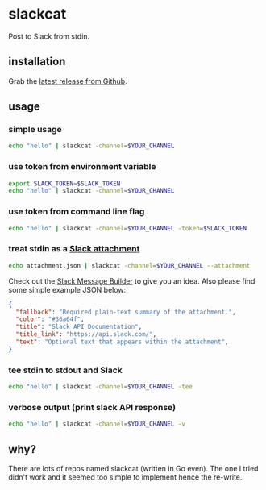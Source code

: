 # slackcat

Post to Slack from stdin.

## installation

Grab the [latest release from Github](https://github.com/csabapalfi/slackcat/releases/latest).

## usage

### simple usage
```sh
echo "hello" | slackcat -channel=$YOUR_CHANNEL
```

### use token from environment variable
```sh
export SLACK_TOKEN=$SLACK_TOKEN
echo "hello" | slackcat -channel=$YOUR_CHANNEL
```

### use token from command line flag
```sh
echo "hello" | slackcat -channel=$YOUR_CHANNEL -token=$SLACK_TOKEN
```

### treat stdin as a [Slack attachment](https://api.slack.com/docs/message-attachments)
```sh
echo attachment.json | slackcat -channel=$YOUR_CHANNEL --attachment
```
Check out the [Slack Message Builder](https://api.slack.com/docs/messages/builder) to give you an idea. Also please find some simple example JSON below:
```json
{
  "fallback": "Required plain-text summary of the attachment.",
  "color": "#36a64f",
  "title": "Slack API Documentation",
  "title_link": "https://api.slack.com/",
  "text": "Optional text that appears within the attachment",
}
```

### tee stdin to stdout and Slack
```sh
echo "hello" | slackcat -channel=$YOUR_CHANNEL -tee
```

### verbose output (print slack API response)
```sh
echo "hello" | slackcat -channel=$YOUR_CHANNEL -v
```

## why?

There are lots of repos named slackcat (written in Go even).
The one I tried didn't work and it seemed too simple to implement hence the re-write.
